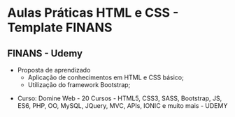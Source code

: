 # Aulas Práticas HTML e CSS - Template FINANS

## FINANS - Udemy

- Proposta de aprendizado
    - Aplicação de conhecimentos em HTML e CSS básico;
    - Utilização do framework Bootstrap;

* Curso: Domine Web - 20 Cursos - HTML5, CSS3, SASS, Bootstrap, JS, ES6, PHP, OO, MySQL, JQuery, MVC, APIs, IONIC e muito mais - UDEMY
